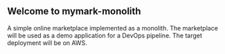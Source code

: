 ## Welcome to mymark-monolith
A simple online marketplace implemented as a monolith. The marketplace will be used as a demo application for a DevOps pipeline. The target deployment will be on AWS.

